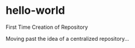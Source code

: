# hello-world
First Time Creation of Repository

Moving past the idea of a centralized repository...
